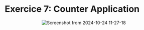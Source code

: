 # Exercice 7: Counter Application

<div align="center">
  
![Screenshot from 2024-10-24 11-27-18](https://github.com/user-attachments/assets/1017f873-3c4b-4621-8938-2eec8f64043a)

</div>
